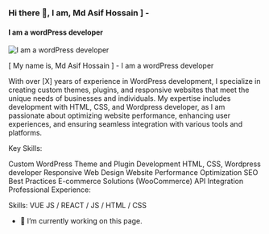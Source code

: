### Hi there 👋, I am, Md Asif Hossain ] -
#### I am a  wordPress developer
![I am a  wordPress developer](https://img.freepik.com/premium-vector/vector-man-coding-computer_1058698-1376.jpg?size=626&ext=jpg&ga=GA1.1.1447791811.1725216726&semt=ais_hybrid)

[ My name  is,  Md Asif Hossain ] - I am a  wordPress developer

With over [X] years of experience in WordPress development, I specialize in creating custom themes, plugins, and responsive websites that meet the unique needs of businesses and individuals. My expertise includes  development with HTML, CSS, and Wordpress 
developer, as  I am passionate about optimizing website performance, enhancing user experiences, and ensuring seamless integration with various tools and platforms.


Key Skills:

Custom WordPress Theme and Plugin Development
HTML, CSS, 
Wordpress developer
Responsive Web Design
Website Performance Optimization
SEO Best Practices
E-commerce Solutions (WooCommerce)
API Integration
Professional Experience:

Skills: VUE JS / REACT / JS / HTML / CSS

- 🔭 I’m currently working on this page. 






